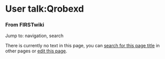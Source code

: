 

# User talk:Qrobexd

### From FIRSTwiki

Jump to: navigation, search

There is currently no text in this page, you can [search for this page
title](/index.php/Special:Search/Qrobexd "Special:Search/Qrobexd" ) in other
pages or [edit this
page](http://www.firstwiki.net/index.php?title=User_talk:Qrobexd&action=edit
"http://www.firstwiki.net/index.php?title=User_talk:Qrobexd&action=edit" ).


